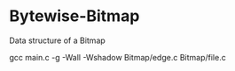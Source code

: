 # Bytewise-Bitmap
Data structure of a Bitmap

gcc main.c -g -Wall -Wshadow Bitmap/edge.c Bitmap/file.c

